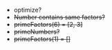 - optimize?
- ~~Number contains same factors?~~
- ~~primeFactors(6) = [2, 3]~~
- ~~primeNumbers?~~
- ~~primeFactors(1) = []~~
